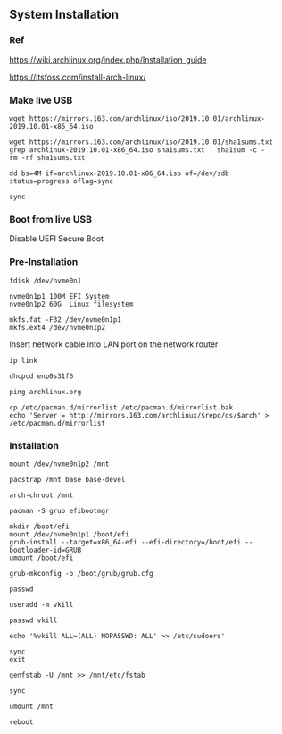 ## System Installation

### Ref

https://wiki.archlinux.org/index.php/Installation_guide

https://itsfoss.com/install-arch-linux/

### Make live USB

```
wget https://mirrors.163.com/archlinux/iso/2019.10.01/archlinux-2019.10.01-x86_64.iso

wget https://mirrors.163.com/archlinux/iso/2019.10.01/sha1sums.txt
grep archlinux-2019.10.01-x86_64.iso sha1sums.txt | sha1sum -c -
rm -rf sha1sums.txt
```

```
dd bs=4M if=archlinux-2019.10.01-x86_64.iso of=/dev/sdb status=progress oflag=sync

sync
```

### Boot from live USB

Disable UEFI Secure Boot

### Pre-Installation

```
fdisk /dev/nvme0n1

nvme0n1p1 100M EFI System
nvme0n1p2 60G  Linux filesystem
```

```
mkfs.fat -F32 /dev/nvme0n1p1
mkfs.ext4 /dev/nvme0n1p2
```

Insert network cable into LAN port on the network router

```
ip link

dhcpcd enp0s31f6

ping archlinux.org
```

```
cp /etc/pacman.d/mirrorlist /etc/pacman.d/mirrorlist.bak
echo 'Server = http://mirrors.163.com/archlinux/$repo/os/$arch' > /etc/pacman.d/mirrorlist
```

### Installation

```
mount /dev/nvme0n1p2 /mnt
```

```
pacstrap /mnt base base-devel
```

```
arch-chroot /mnt

pacman -S grub efibootmgr

mkdir /boot/efi
mount /dev/nvme0n1p1 /boot/efi
grub-install --target=x86_64-efi --efi-directory=/boot/efi --bootloader-id=GRUB
umount /boot/efi

grub-mkconfig -o /boot/grub/grub.cfg

passwd

useradd -m vkill

passwd vkill

echo '%vkill ALL=(ALL) NOPASSWD: ALL' >> /etc/sudoers'

sync
exit
```

```
genfstab -U /mnt >> /mnt/etc/fstab
```

```
sync

umount /mnt

reboot
```
